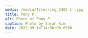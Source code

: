 ```yaml
---
media: /media/files/img_3482-1-.jpg
title: Pony P.
alt: Photo of Pony P.
caption: Photo by Sarah Kim
date: 2022-09-14T14:50:00-0500
---
```

